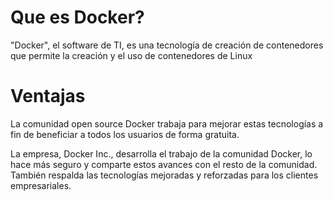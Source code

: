 
Que es Docker?
===
"Docker", el software de TI, es una tecnología de creación de contenedores que permite la creación y el uso de contenedores de Linux

Ventajas
===
La comunidad open source Docker trabaja para mejorar estas tecnologías a fin de beneficiar a todos los usuarios de forma gratuita.

La empresa, Docker Inc., desarrolla el trabajo de la comunidad Docker, lo hace más seguro y comparte estos avances con el resto de la comunidad. También respalda las tecnologías mejoradas y reforzadas para los clientes empresariales.
